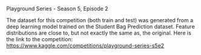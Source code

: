 Playground Series - Season 5, Episode 2

The dataset for this competition (both train and test) was generated from a deep learning model trained on the Student Bag Prediction dataset. 
Feature distributions are close to, but not exactly the same as, the original. Here is the link to the competition: https://www.kaggle.com/competitions/playground-series-s5e2



